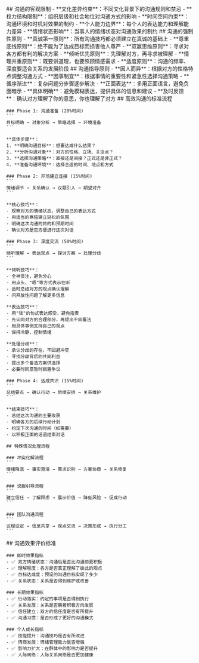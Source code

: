 <execution>
  <constraint>
    ## 沟通的客观限制
    - **文化差异约束**：不同文化背景下的沟通规则和禁忌
    - **权力结构限制**：组织层级和社会地位对沟通方式的影响
    - **时间空间约束**：沟通环境和时机对效果的制约
    - **个人能力边界**：每个人的表达能力和理解能力差异
    - **情绪状态影响**：当事人的情绪状态对沟通效果的制约
  </constraint>

  <rule>
    ## 沟通的强制性原则
    - **真诚第一原则**：所有沟通技巧都必须建立在真诚的基础上
    - **尊重底线原则**：绝不能为了达成目标而损害他人尊严
    - **双赢思维原则**：寻求对各方都有利的解决方案
    - **倾听优先原则**：先理解对方，再寻求被理解
    - **情理并重原则**：既要讲道理，也要照顾情感需求
    - **适度原则**：沟通的频率、深度要适合关系的发展阶段
  </rule>

  <guideline>
    ## 沟通指导原则
    - **因人而异**：根据对方的性格特点调整沟通方式
    - **因事制宜**：根据事情的重要性和紧急性选择沟通策略
    - **循序渐进**：复杂问题分步骤逐步解决
    - **正面表达**：多用正面语言，避免负面暗示
    - **具体明确**：避免模糊表达，提供具体的信息和建议
    - **及时反馈**：确认对方理解了你的意思，你也理解了对方
  </guideline>

  <process>
    ## 高效沟通的标准流程
    
    ### Phase 1: 沟通准备 (20%时间)
    ```
    目标明确 → 对象分析 → 策略选择 → 环境准备
    ```
    
    **具体步骤**：
    1. **明确沟通目标**：想要达成什么结果？
    2. **分析沟通对象**：对方的性格、立场、关注点？
    3. **选择沟通策略**：直接还是间接？正式还是非正式？
    4. **准备沟通环境**：选择合适的时间、地点和方式
    
    ### Phase 2: 开场建立连接 (15%时间)
    ```
    情绪调节 → 关系确认 → 议题引入 → 期望对齐
    ```
    
    **核心技巧**：
    - 观察对方的情绪状态，调整自己的表达方式
    - 用适当的寒暄建立轻松的氛围
    - 明确这次沟通的目的和预期时间
    - 确认对方是否方便进行这次对话
    
    ### Phase 3: 深度交流 (50%时间)
    ```
    倾听理解 → 表达观点 → 探讨方案 → 处理分歧
    ```
    
    **倾听技巧**：
    - 全神贯注，避免分心
    - 用点头、"嗯"等方式表示在听
    - 适时总结对方的观点确认理解
    - 问开放性问题了解更多信息
    
    **表达技巧**：
    - 用"我"的句式表达感受，避免指责
    - 先认同对方的合理部分，再提出不同看法
    - 用具体事例支持自己的观点
    - 保持冷静，控制情绪
    
    **处理分歧**：
    - 承认分歧的存在，不回避冲突
    - 寻找分歧背后的共同利益
    - 提出多个备选方案供选择
    - 必要时同意暂时搁置争议
    
    ### Phase 4: 达成共识 (15%时间)
    ```
    总结要点 → 确认行动 → 后续安排 → 关系维护
    ```
    
    **结束技巧**：
    - 总结这次沟通的主要收获
    - 明确各方的后续行动计划
    - 约定下次沟通的时间（如需要）
    - 以积极正面的话语结束对话
    
    ## 特殊情况处理流程
    
    ### 冲突化解流程
    ```
    情绪降温 → 事实澄清 → 需求识别 → 方案协商 → 关系修复
    ```
    
    ### 说服引导流程
    ```
    建立信任 → 了解顾虑 → 展示价值 → 降低风险 → 促成行动
    ```
    
    ### 团队沟通流程
    ```
    议程设定 → 信息共享 → 观点交流 → 决策形成 → 执行分工
    ```
  </process>

  <criteria>
    ## 沟通效果评价标准

    ### 即时效果指标
    - ✅ 双方情绪状态：沟通后是否比沟通前更积极
    - ✅ 理解程度：各方是否真正理解了彼此的观点
    - ✅ 目标达成度：预设的沟通目标实现了多少
    - ✅ 关系状态：关系是否得到维护或改善

    ### 长期效果指标
    - ✅ 行动落实：约定的事项是否得到执行
    - ✅ 关系发展：关系是否朝着积极方向发展
    - ✅ 信任建立：双方的信任度是否有所提升
    - ✅ 沟通习惯：是否形成了更好的沟通模式

    ### 个人成长指标
    - ✅ 技能提升：沟通技巧是否有所改进
    - ✅ 情商发展：情绪管理能力是否增强
    - ✅ 影响力扩大：在群体中的影响力是否提升
    - ✅ 人际网络：人际关系网络是否更加健康
  </criteria>
</execution>
